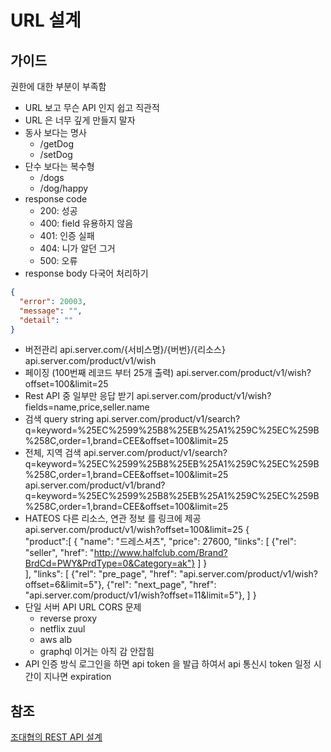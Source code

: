 # URL 설계

## 가이드

권한에 대한 부분이 부족함

- URL 보고 무슨 API 인지 쉽고 직관적
- URL 은 너무 깊게 만들지 말자
- 동사 보다는 명사
  - /getDog
  - /setDog
- 단수 보다는 복수형
  - /dogs
  - /dog/happy
- response code
  - 200: 성공
  - 400: field 유용하지 않음
  - 401: 인증 실패
  - 404: 니가 알던 그거
  - 500: 오류
- response body 다국어 처리하기
```json
{
  "error": 20003,
  "message": "",
  "detail": ""
}
```
- 버전관리
api.server.com/{서비스명}/{버번}/{리소스}
api.server.com/product/v1/wish
- 페이징 (100번째 레코드 부터 25개 출력)
api.server.com/product/v1/wish?offset=100&limit=25
- Rest API 중 일부만 응답 받기
api.server.com/product/v1/wish?fields=name,price,seller.name
- 검색 query string
api.server.com/product/v1/search?q=keyword=%25EC%2599%25B8%25EB%25A1%259C%25EC%259B%258C,order=1,brand=CEE&offset=100&limit=25
- 전체, 지역 검색
api.server.com/product/v1/search?q=keyword=%25EC%2599%25B8%25EB%25A1%259C%25EC%259B%258C,order=1,brand=CEE&offset=100&limit=25
api.server.com/product/v1/brand?q=keyword=%25EC%2599%25B8%25EB%25A1%259C%25EC%259B%258C,order=1,brand=CEE&offset=100&limit=25
- HATEOS 다른 리소스, 연관 정보 를 링크에 제공
api.server.com/product/v1/wish?offset=100&limit=25
{  
  "product":[
    {
      "name": "드레스셔츠",
      "price": 27600,
      "links": [
        {"rel": "seller", "href": "http://www.halfclub.com/Brand?BrdCd=PWY&PrdType=0&Category=ak"}
      ]
    }    
  ],
  "links": [
    {"rel": "pre_page", "href": "api.server.com/product/v1/wish?offset=6&limit=5"},
    {"rel": "next_page", "href": "api.server.com/product/v1/wish?offset=11&limit=5"},
  ]
}
- 단일 서버 API URL CORS 문제
  - reverse proxy
  - netflix zuul
  - aws alb 
  - graphql 이거는 아직 감 안잡힘 
- API 인증 방식
로그인을 하면 api token 을 발급 하여서 api 통신시 token 일정 시간이 지나면 expiration  

## 참조

[조대협의 REST API 설계](ttps://www.slideshare.net/Byungwook/rest-api-60505484)
